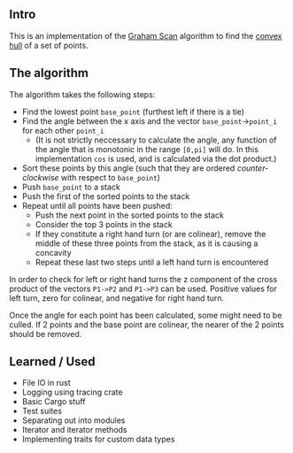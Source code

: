 ## Intro

This is an implementation of the [Graham Scan](https://en.wikipedia.org/wiki/Graham_scan) algorithm to find the [convex hull](https://en.wikipedia.org/wiki/Convex_hull) of a set of points. 

## The algorithm
The algorithm takes the following steps:
* Find the lowest point `base_point` (furthest left if there is a tie)
* Find the angle between the x axis and the vector `base_point`->`point_i` for each other `point_i` 
    * (It is not strictly neccessary to calculate the angle, any function of the angle that is monotonic in the range `[0,pi]` will do. In this implementation `cos` is used, and is calculated via the dot product.)
* Sort these points by this angle (such that they are ordered *counter-clockwise* with respect to `base_point`)
* Push `base_point` to a stack
* Push the first of the sorted points to the stack
* Repeat until all points have been pushed:
    * Push the next point in the sorted points to the stack
    * Consider the top 3 points in the stack
    * If they constitute a right hand turn (or are colinear), remove the middle of these three points from the stack, as it is causing a concavity
    * Repeat these last two steps until a left hand turn is encountered

In order to check for left or right hand turns the z component of the cross product of the vectors `P1->P2` and `P1->P3` can be used. Positive values for left turn, zero for colinear, and negative for right hand turn.

Once the angle for each point has been calculated, some might need to be culled. If 2 points and the base point are colinear, the nearer of the 2 points should be removed.

## Learned / Used

* File IO in rust
* Logging using tracing crate
* Basic Cargo stuff
* Test suites
* Separating out into modules
* Iterator and iterator methods
* Implementing traits for custom data types

